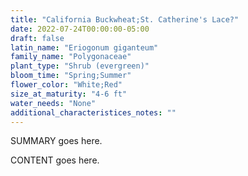```yaml
---
title: "California Buckwheat;St. Catherine's Lace?"
date: 2022-07-24T00:00:00-05:00
draft: false
latin_name: "Eriogonum giganteum"
family_name: "Polygonaceae"
plant_type: "Shrub (evergreen)"
bloom_time: "Spring;Summer"
flower_color: "White;Red"
size_at_maturity: "4-6 ft"
water_needs: "None"
additional_characteristices_notes: ""
---
```


SUMMARY goes here.

<!--more-->

CONTENT goes here.